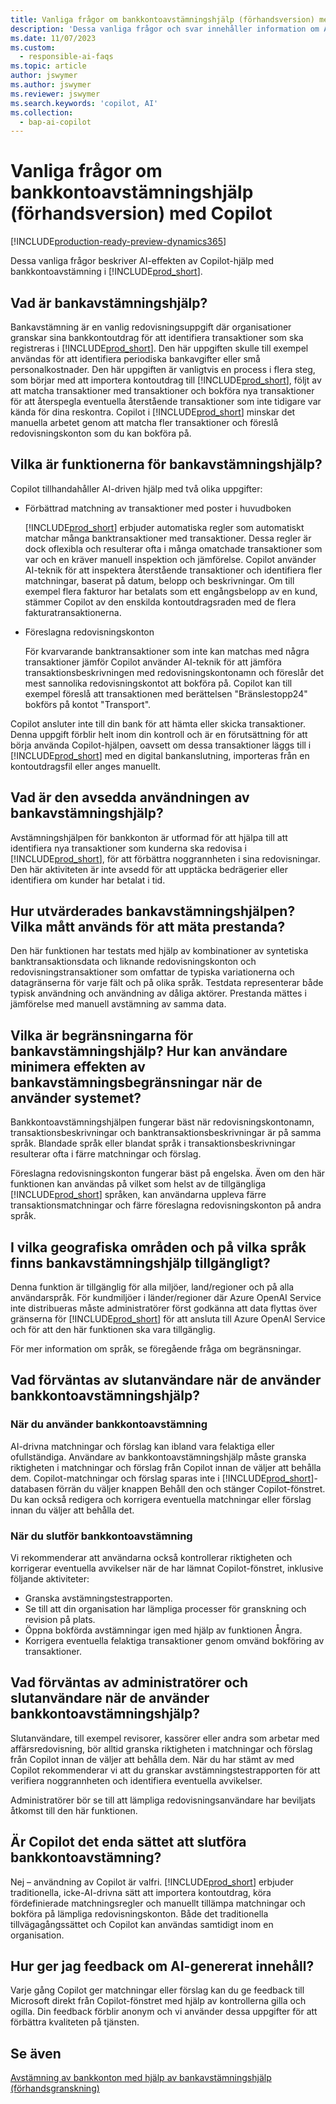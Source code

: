 ```yaml
---
title: Vanliga frågor om bankkontoavstämningshjälp (förhandsversion) med Copilot
description: 'Dessa vanliga frågor och svar innehåller information om AI-tekniken som används för att stämma av bankkonton och kontoutdrag Business Central. Den innehåller också viktiga saker att tänka på och information om hur AI används, hur den har testats och utvärderats samt eventuella specifika begränsningar.'
ms.date: 11/07/2023
ms.custom:
  - responsible-ai-faqs
ms.topic: article
author: jswymer
ms.author: jswymer
ms.reviewer: jswymer
ms.search.keywords: 'copilot, AI'
ms.collection:
  - bap-ai-copilot
---
```


# Vanliga frågor om bankkontoavstämningshjälp (förhandsversion) med Copilot

[!INCLUDE[production-ready-preview-dynamics365](includes/production-ready-preview-dynamics365.md)]

Dessa vanliga frågor beskriver AI-effekten av Copilot-hjälp med bankkontoavstämning i [!INCLUDE[prod_short](includes/prod_short.md)]. 

## Vad är bankavstämningshjälp?

Bankavstämning är en vanlig redovisningsuppgift där organisationer granskar sina bankkontoutdrag för att identifiera transaktioner som ska registreras i [!INCLUDE[prod_short](includes/prod_short.md)]. Den här uppgiften skulle till exempel användas för att identifiera periodiska bankavgifter eller små personalkostnader. Den här uppgiften är vanligtvis en process i flera steg, som börjar med att importera kontoutdrag till [!INCLUDE[prod_short](includes/prod_short.md)], följt av att matcha transaktioner med transaktioner och bokföra nya transaktioner för att återspegla eventuella återstående transaktioner som inte tidigare var kända för dina reskontra. Copilot i [!INCLUDE[prod_short](includes/prod_short.md)] minskar det manuella arbetet genom att matcha fler transaktioner och föreslå redovisningskonton som du kan bokföra på. 

## Vilka är funktionerna för bankavstämningshjälp?

Copilot tillhandahåller AI-driven hjälp med två olika uppgifter: 

- Förbättrad matchning av transaktioner med poster i huvudboken 

   [!INCLUDE[prod_short](includes/prod_short.md)] erbjuder automatiska regler som automatiskt matchar många banktransaktioner med transaktioner. Dessa regler är dock oflexibla och resulterar ofta i många omatchade transaktioner som var och en kräver manuell inspektion och jämförelse. Copilot använder AI-teknik för att inspektera återstående transaktioner och identifiera fler matchningar, baserat på datum, belopp och beskrivningar. Om till exempel flera fakturor har betalats som ett engångsbelopp av en kund, stämmer Copilot av den enskilda kontoutdragsraden med de flera fakturatransaktionerna. 
 
- Föreslagna redovisningskonton 

   För kvarvarande banktransaktioner som inte kan matchas med några transaktioner jämför Copilot använder AI-teknik för att jämföra transaktionsbeskrivningen med redovisningskontonamn och föreslår det mest sannolika redovisningskontot att bokföra på. Copilot kan till exempel föreslå att transaktionen med berättelsen "Bränslestopp24" bokförs på kontot "Transport". 

Copilot ansluter inte till din bank för att hämta eller skicka transaktioner. Denna uppgift förblir helt inom din kontroll och är en förutsättning för att börja använda Copilot-hjälpen, oavsett om dessa transaktioner läggs till i [!INCLUDE[prod_short](includes/prod_short.md)] med en digital bankanslutning, importeras från en kontoutdragsfil eller anges manuellt. 

## Vad är den avsedda användningen av bankavstämningshjälp?

Avstämningshjälpen för bankkonton är utformad för att hjälpa till att identifiera nya transaktioner som kunderna ska redovisa i [!INCLUDE[prod_short](includes/prod_short.md)], för att förbättra noggrannheten i sina redovisningar. Den här aktiviteten är inte avsedd för att upptäcka bedrägerier eller identifiera om kunder har betalat i tid.   

## Hur utvärderades bankavstämningshjälpen? Vilka mått används för att mäta prestanda?

Den här funktionen har testats med hjälp av kombinationer av syntetiska banktransaktionsdata och liknande redovisningskonton och redovisningstransaktioner som omfattar de typiska variationerna och datagränserna för varje fält och på olika språk. Testdata representerar både typisk användning och användning av dåliga aktörer. Prestanda mättes i jämförelse med manuell avstämning av samma data. 

## Vilka är begränsningarna för bankavstämningshjälp? Hur kan användare minimera effekten av bankavstämningsbegränsningar när de använder systemet?

Bankkontoavstämningshjälpen fungerar bäst när redovisningskontonamn, transaktionsbeskrivningar och banktransaktionsbeskrivningar är på samma språk. Blandade språk eller blandat språk i transaktionsbeskrivningar resulterar ofta i färre matchningar och förslag. 

Föreslagna redovisningskonton fungerar bäst på engelska. Även om den här funktionen kan användas på vilket som helst av de tillgängliga [!INCLUDE[prod_short](includes/prod_short.md)] språken, kan användarna uppleva färre transaktionsmatchningar och färre föreslagna redovisningskonton på andra språk. 
<!--

## What operational factors and settings allow for effective and responsible use of the feature?


-->
## I vilka geografiska områden och på vilka språk finns bankavstämningshjälp tillgängligt? 

Denna funktion är tillgänglig för alla miljöer, land/regioner och på alla användarspråk. För kundmiljöer i länder/regioner där Azure OpenAI Service inte distribueras måste administratörer först godkänna att data flyttas över gränserna för [!INCLUDE[prod_short](includes/prod_short.md)] för att ansluta till Azure OpenAI Service och för att den här funktionen ska vara tillgänglig. 

För mer information om språk, se föregående fråga om begränsningar.  

## Vad förväntas av slutanvändare när de använder bankkontoavstämningshjälp? 

### När du använder bankkontoavstämning 

AI-drivna matchningar och förslag kan ibland vara felaktiga eller ofullständiga. Användare av bankkontoavstämningshjälp måste granska riktigheten i matchningar och förslag från Copilot innan de väljer att behålla dem. Copilot-matchningar och förslag sparas inte i [!INCLUDE[prod_short](includes/prod_short.md)]-databasen förrän du väljer knappen Behåll den och stänger Copilot-fönstret. Du kan också redigera och korrigera eventuella matchningar eller förslag innan du väljer att behålla det. 

### När du slutför bankkontoavstämning 

Vi rekommenderar att användarna också kontrollerar riktigheten och korrigerar eventuella avvikelser när de har lämnat Copilot-fönstret, inklusive följande aktiviteter: 

- Granska avstämningstestrapporten. 
- Se till att din organisation har lämpliga processer för granskning och revision på plats. 
- Öppna bokförda avstämningar igen med hjälp av funktionen Ångra. 
- Korrigera eventuella felaktiga transaktioner genom omvänd bokföring av transaktioner. 

## Vad förväntas av administratörer och slutanvändare när de använder bankkontoavstämningshjälp? 

Slutanvändare, till exempel revisorer, kassörer eller andra som arbetar med affärsredovisning, bör alltid granska riktigheten i matchningar och förslag från Copilot innan de väljer att behålla dem. När du har stämt av med Copilot rekommenderar vi att du granskar avstämningstestrapporten för att verifiera noggrannheten och identifiera eventuella avvikelser. 

Administratörer bör se till att lämpliga redovisningsanvändare har beviljats åtkomst till den här funktionen. 

## Är Copilot det enda sättet att slutföra bankkontoavstämning? 

Nej – användning av Copilot är valfri. [!INCLUDE[prod_short](includes/prod_short.md)] erbjuder traditionella, icke-AI-drivna sätt att importera kontoutdrag, köra fördefinierade matchningsregler och manuellt tillämpa matchningar och bokföra på lämpliga redovisningskonton. Både det traditionella tillvägagångssättet och Copilot kan användas samtidigt inom en organisation. 

## Hur ger jag feedback om AI-genererat innehåll?

Varje gång Copilot ger matchningar eller förslag kan du ge feedback till Microsoft direkt från Copilot-fönstret med hjälp av kontrollerna gilla och ogilla. Din feedback förblir anonym och vi använder dessa uppgifter för att förbättra kvaliteten på tjänsten.


## Se även

[Avstämning av bankkonton med hjälp av bankavstämningshjälp (förhandsgranskning)](bank-reconciliation-with-copilot.md)
